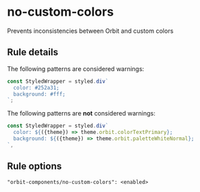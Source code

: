 # no-custom-colors

Prevents inconsistencies between Orbit and custom colors

## Rule details

The following patterns are considered warnings:

```jsx
const StyledWrapper = styled.div`
  color: #252a31;
  background: #fff;
`;
```

The following patterns are **not** considered warnings:

```jsx
const StyledWrapper = styled.div`
  color: ${({theme}) => theme.orbit.colorTextPrimary};
  background: ${({theme}) => theme.orbit.paletteWhiteNormal};
`,
```

## Rule options

```
"orbit-components/no-custom-colors": <enabled>
```
